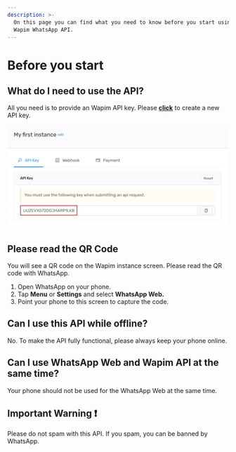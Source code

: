 ```yaml
---
description: >-
  On this page you can find what you need to know before you start using the
  Wapim WhatsApp API.
---
```


# Before you start

## What do I need to use the API?

All you need is to provide an Wapim API key. Please [**click**](https://app.wapim.io) to create a new API key.

![Wapim API Key](.gitbook/assets/wapim-api-key.jpg)

## Please read the QR Code

You will see a QR code on the Wapim instance screen. Please read the QR code with WhatsApp.

1. Open WhatsApp on your phone.
2. Tap **Menu** or **Settings** and select **WhatsApp Web.**
3. Point your phone to this screen to capture the code.

## Can I use this API while offline?

No. To make the API fully functional, please always keep your phone online.

## Can I use WhatsApp Web and Wapim API at the same time?

Your phone should not be used for the WhatsApp Web at the same time.

## Important Warning ❗️

Please do not spam with this API. If you spam, you can be banned by WhatsApp.

